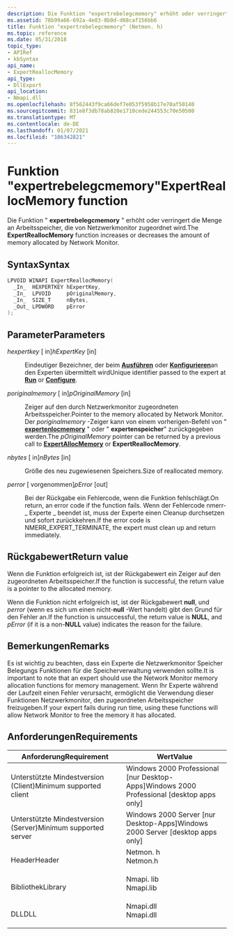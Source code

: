 ```yaml
---
description: Die Funktion "expertrebelegcmemory" erhöht oder verringert die Menge an Arbeitsspeicher, die von Netzwerkmonitor zugeordnet wird.
ms.assetid: 78b99a66-692a-4e83-8b0d-d68caf156bb6
title: Funktion "expertrebelegcmemory" (Netmon. h)
ms.topic: reference
ms.date: 05/31/2018
topic_type:
- APIRef
- kbSyntax
api_name:
- ExpertReallocMemory
api_type:
- DllExport
api_location:
- Nmapi.dll
ms.openlocfilehash: 8f562443f9ca66def7e053f5958b17e70af50140
ms.sourcegitcommit: 831e8f3db78ab820e1710cede244553c70e50500
ms.translationtype: MT
ms.contentlocale: de-DE
ms.lasthandoff: 01/07/2021
ms.locfileid: "106342821"
---
```

# <a name="expertreallocmemory-function"></a><span data-ttu-id="995b9-103">Funktion "expertrebelegcmemory"</span><span class="sxs-lookup"><span data-stu-id="995b9-103">ExpertReallocMemory function</span></span>

<span data-ttu-id="995b9-104">Die Funktion " **expertrebelegcmemory** " erhöht oder verringert die Menge an Arbeitsspeicher, die von Netzwerkmonitor zugeordnet wird.</span><span class="sxs-lookup"><span data-stu-id="995b9-104">The **ExpertReallocMemory** function increases or decreases the amount of memory allocated by Network Monitor.</span></span>

## <a name="syntax"></a><span data-ttu-id="995b9-105">Syntax</span><span class="sxs-lookup"><span data-stu-id="995b9-105">Syntax</span></span>


```C++
LPVOID WINAPI ExpertReallocMemory(
  _In_  HEXPERTKEY hExpertKey,
  _In_  LPVOID     pOriginalMemory,
  _In_  SIZE_T     nBytes,
  _Out_ LPDWORD    pError
);
```



## <a name="parameters"></a><span data-ttu-id="995b9-106">Parameter</span><span class="sxs-lookup"><span data-stu-id="995b9-106">Parameters</span></span>

<dl> <dt>

<span data-ttu-id="995b9-107">*hexpertkey* \[ in\]</span><span class="sxs-lookup"><span data-stu-id="995b9-107">*hExpertKey* \[in\]</span></span>
</dt> <dd>

<span data-ttu-id="995b9-108">Eindeutiger Bezeichner, der beim [**Ausführen**](run.md) oder [**Konfigurieren**](configure.md)an den Experten übermittelt wird</span><span class="sxs-lookup"><span data-stu-id="995b9-108">Unique identifier passed to the expert at [**Run**](run.md) or [**Configure**](configure.md).</span></span>

</dd> <dt>

<span data-ttu-id="995b9-109">*poriginalmemory* \[ in\]</span><span class="sxs-lookup"><span data-stu-id="995b9-109">*pOriginalMemory* \[in\]</span></span>
</dt> <dd>

<span data-ttu-id="995b9-110">Zeiger auf den durch Netzwerkmonitor zugeordneten Arbeitsspeicher.</span><span class="sxs-lookup"><span data-stu-id="995b9-110">Pointer to the memory allocated by Network Monitor.</span></span> <span data-ttu-id="995b9-111">Der *poriginalmemory* -Zeiger kann von einem vorherigen-Befehl von " [**expertenlocmemory**](expertallocmemory.md) " oder " **expertenspeicher**" zurückgegeben werden.</span><span class="sxs-lookup"><span data-stu-id="995b9-111">The *pOriginalMemory* pointer can be returned by a previous call to [**ExpertAllocMemory**](expertallocmemory.md) or **ExpertReallocMemory**.</span></span>

</dd> <dt>

<span data-ttu-id="995b9-112">*nbytes* \[ in\]</span><span class="sxs-lookup"><span data-stu-id="995b9-112">*nBytes* \[in\]</span></span>
</dt> <dd>

<span data-ttu-id="995b9-113">Größe des neu zugewiesenen Speichers.</span><span class="sxs-lookup"><span data-stu-id="995b9-113">Size of reallocated memory.</span></span>

</dd> <dt>

<span data-ttu-id="995b9-114">*perror* \[ vorgenommen\]</span><span class="sxs-lookup"><span data-stu-id="995b9-114">*pError* \[out\]</span></span>
</dt> <dd>

<span data-ttu-id="995b9-115">Bei der Rückgabe ein Fehlercode, wenn die Funktion fehlschlägt.</span><span class="sxs-lookup"><span data-stu-id="995b9-115">On return, an error code if the function fails.</span></span> <span data-ttu-id="995b9-116">Wenn der Fehlercode nmerr- \_ Experte \_ beendet ist, muss der Experte einen Cleanup durchsetzen und sofort zurückkehren.</span><span class="sxs-lookup"><span data-stu-id="995b9-116">If the error code is NMERR\_EXPERT\_TERMINATE, the expert must clean up and return immediately.</span></span>

</dd> </dl>

## <a name="return-value"></a><span data-ttu-id="995b9-117">Rückgabewert</span><span class="sxs-lookup"><span data-stu-id="995b9-117">Return value</span></span>

<span data-ttu-id="995b9-118">Wenn die Funktion erfolgreich ist, ist der Rückgabewert ein Zeiger auf den zugeordneten Arbeitsspeicher.</span><span class="sxs-lookup"><span data-stu-id="995b9-118">If the function is successful, the return value is a pointer to the allocated memory.</span></span>

<span data-ttu-id="995b9-119">Wenn die Funktion nicht erfolgreich ist, ist der Rückgabewert **null**, und *perror* (wenn es sich um einen nicht-**null** -Wert handelt) gibt den Grund für den Fehler an.</span><span class="sxs-lookup"><span data-stu-id="995b9-119">If the function is unsuccessful, the return value is **NULL**, and *pError* (if it is a non-**NULL** value) indicates the reason for the failure.</span></span>

## <a name="remarks"></a><span data-ttu-id="995b9-120">Bemerkungen</span><span class="sxs-lookup"><span data-stu-id="995b9-120">Remarks</span></span>

<span data-ttu-id="995b9-121">Es ist wichtig zu beachten, dass ein Experte die Netzwerkmonitor Speicher Belegungs Funktionen für die Speicherverwaltung verwenden sollte.</span><span class="sxs-lookup"><span data-stu-id="995b9-121">It is important to note that an expert should use the Network Monitor memory allocation functions for memory management.</span></span> <span data-ttu-id="995b9-122">Wenn Ihr Experte während der Laufzeit einen Fehler verursacht, ermöglicht die Verwendung dieser Funktionen Netzwerkmonitor, den zugeordneten Arbeitsspeicher freizugeben.</span><span class="sxs-lookup"><span data-stu-id="995b9-122">If your expert fails during run time, using these functions will allow Network Monitor to free the memory it has allocated.</span></span>

## <a name="requirements"></a><span data-ttu-id="995b9-123">Anforderungen</span><span class="sxs-lookup"><span data-stu-id="995b9-123">Requirements</span></span>



| <span data-ttu-id="995b9-124">Anforderung</span><span class="sxs-lookup"><span data-stu-id="995b9-124">Requirement</span></span> | <span data-ttu-id="995b9-125">Wert</span><span class="sxs-lookup"><span data-stu-id="995b9-125">Value</span></span> |
|-------------------------------------|--------------------------------------------------------------------------------------|
| <span data-ttu-id="995b9-126">Unterstützte Mindestversion (Client)</span><span class="sxs-lookup"><span data-stu-id="995b9-126">Minimum supported client</span></span><br/> | <span data-ttu-id="995b9-127">Windows 2000 Professional \[nur Desktop-Apps\]</span><span class="sxs-lookup"><span data-stu-id="995b9-127">Windows 2000 Professional \[desktop apps only\]</span></span><br/>                           |
| <span data-ttu-id="995b9-128">Unterstützte Mindestversion (Server)</span><span class="sxs-lookup"><span data-stu-id="995b9-128">Minimum supported server</span></span><br/> | <span data-ttu-id="995b9-129">Windows 2000 Server \[nur Desktop-Apps\]</span><span class="sxs-lookup"><span data-stu-id="995b9-129">Windows 2000 Server \[desktop apps only\]</span></span><br/>                                 |
| <span data-ttu-id="995b9-130">Header</span><span class="sxs-lookup"><span data-stu-id="995b9-130">Header</span></span><br/>                   | <dl> <span data-ttu-id="995b9-131"><dt>Netmon. h</dt></span><span class="sxs-lookup"><span data-stu-id="995b9-131"><dt>Netmon.h</dt></span></span> </dl>  |
| <span data-ttu-id="995b9-132">Bibliothek</span><span class="sxs-lookup"><span data-stu-id="995b9-132">Library</span></span><br/>                  | <dl> <span data-ttu-id="995b9-133"><dt>Nmapi. lib</dt></span><span class="sxs-lookup"><span data-stu-id="995b9-133"><dt>Nmapi.lib</dt></span></span> </dl> |
| <span data-ttu-id="995b9-134">DLL</span><span class="sxs-lookup"><span data-stu-id="995b9-134">DLL</span></span><br/>                      | <dl> <span data-ttu-id="995b9-135"><dt>Nmapi.dll</dt></span><span class="sxs-lookup"><span data-stu-id="995b9-135"><dt>Nmapi.dll</dt></span></span> </dl> |



 

 




